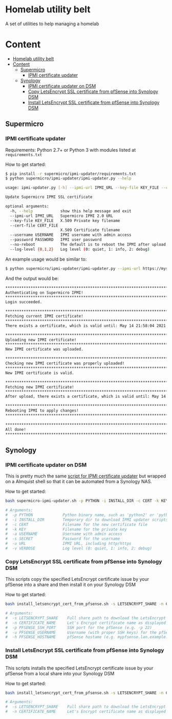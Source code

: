 # Homelab utility belt
A set of utilities to help managing a homelab

# Content
- [Homelab utility belt](#homelab-utility-belt)
- [Content](#content)
  - [Supermicro](#supermicro)
    - [IPMI certificate updater](#ipmi-certificate-updater)
  - [Synology](#synology)
    - [IPMI certificate updater on DSM](#ipmi-certificate-updater-on-dsm)
    - [Copy LetsEncrypt SSL certificate from pfSense into Synology DSM](#copy-letsencrypt-ssl-certificate-from-pfsense-into-synology-dsm)
    - [Install LetsEncrypt SSL certificate from pfSense into Synology DSM](#install-letsencrypt-ssl-certificate-from-pfsense-into-synology-dsm)

## Supermicro

### IPMI certificate updater

Requirements: Python 2.7+ or Python 3 with modules listed at `requirements.txt`

How to get started:
```bash
$ pip install -r supermicro/ipmi-updater/requirements.txt
$ python supermicro/ipmi-updater/ipmi-updater.py --help

usage: ipmi-updater.py [-h] --ipmi-url IPMI_URL --key-file KEY_FILE --cert-file CERT_FILE --username USERNAME --password PASSWORD [--no-reboot] [--log-level {0,1,2}]

Update Supermicro IPMI SSL certificate

optional arguments:
  -h, --help            show this help message and exit
  --ipmi-url IPMI_URL   Supermicro IPMI 2.0 URL
  --key-file KEY_FILE   X.509 Private key filename
  --cert-file CERT_FILE
                        X.509 Certificate filename
  --username USERNAME   IPMI username with admin access
  --password PASSWORD   IPMI user password
  --no-reboot           The default is to reboot the IPMI after upload for the change to take effect.
  --log-level {0,1,2}   Log level (0: quiet, 1: info, 2: debug)
```

An example usage would be similar to:

```bash
$ python supermicro/ipmi-updater/ipmi-updater.py --ipmi-url https://mysupermicrohostname --username USERNAME --password PASSWORD --key-file /path/to/private_key.pem --cert-file /path/to/cert_file.cert --log-level=1
```

And the output would be:

```bash
********************************************************************************************************************************
Authenticating on Supermicro IPMI!
********************************************************************************************************************************
Login succeeded.

********************************************************************************************************************************
Fetching current IPMI certificate!
********************************************************************************************************************************
There exists a certificate, which is valid until: May 14 21:58:04 2021

********************************************************************************************************************************
Uploading new IPMI certificate!
********************************************************************************************************************************
New IPMI certificate was uploaded.

********************************************************************************************************************************
Checking new IPMI certificate was properly uploaded!
********************************************************************************************************************************
New IPMI certificate is valid.

********************************************************************************************************************************
Fetching new IPMI certificate!
********************************************************************************************************************************
After upload, there exists a certificate, which is valid until: May 14 21:58:04 2021

********************************************************************************************************************************
Rebooting IPMI to apply changes!
********************************************************************************************************************************

********************************************************************************************************************************
All done!
********************************************************************************************************************************
```
## Synology

### IPMI certificate updater on DSM

This is pretty much the same [script for IPMI certificate updater](#ipmi-certificate-updater) but wrapped on a Almquist shell so that it can be automated from a Synology NAS.

How to get started:
```bash
bash supermicro-ipmi-updater.sh -p PYTHON -i INSTALL_DIR -c CERT -k KEY -a USERNAME -s SECRET -u URL -v VERBOSE

# Arguments:
#  -p PYTHON             Python binary name, such as 'python2' or 'python3'
#  -i INSTALL_DIR        Temporary dir to download IPMI updater scripts
#  -c CERT               Filename for the new certificate file
#  -k KEY                Filename for the private key
#  -a USERNAME           Username with admin access
#  -s SECRET             Password for the username
#  -u URL                IPMI URL, including http/https
#  -v VERBOSE            Log level (0: quiet, 1: info, 2: debug)
```

### Copy LetsEncrypt SSL certificate from pfSense into Synology DSM

This scripts copy the specified LetsEncrypt certificate issue by your pfSense into a share and then install it on your Synology DSM

How to get started:
```bash
bash install_letsencrypt_cert_from_pfsense.sh -s LETSENCRYPT_SHARE -n CERTIFICATE_NAME -p PFSENSE_SSH_PORT -u PFSENSE_USERNAME -h PFSENSE_HOSTNAME

# Arguments:
#  -s LETSENCRYPT_SHARE    Full share path to download the LetsEncrypt certificates into (e.g. /volume1/LetsEncrypt)
#  -n CERTIFICATE_NAME     Let's Encrypt certificate name as displayed on pfSense UI (e.g. SynologySSL)
#  -p PFSENSE_SSH_PORT     SSH port for the pfSense (e.g. -p 22)
#  -u PFSENSE_USERNAME     Username (with proper SSH keys) for the pfSense - cannot be 'admin' (-u synouser)
#  -h PFSENSE_HOSTNAME     pfSense hostame (e.g. mypfsense.lan.example.com)
```

### Install LetsEncrypt SSL certificate from pfSense into Synology DSM

This scripts installs the specified LetsEncrypt certificate issue by your pfSense from a local share into your Synology DSM

How to get started:
```bash
bash install_letsencrypt_cert_from_pfsense.sh -s LETSENCRYPT_SHARE -n CERTIFICATE_NAME

# Arguments:
#  -s LETSENCRYPT_SHARE    Full share path to download the LetsEncrypt certificates into (e.g. /volume1/LetsEncrypt)
#  -n CERTIFICATE_NAME     Let's Encrypt certificate name as displayed on pfSense UI (e.g. SynologySSL)
```
